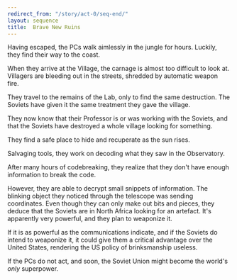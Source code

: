 ```yaml
---
redirect_from: "/story/act-0/seq-end/"
layout: sequence
title:  Brave New Ruins
---
```



Having escaped, the PCs walk aimlessly in the jungle for hours.
Luckily, they find their way to the coast.

When they arrive at the Village, the carnage is almost too difficult to look at.
Villagers are bleeding out in the streets, shredded by automatic weapon fire.

They travel to the remains of the Lab, only to find the same destruction.
The Soviets have given it the same treatment they gave the village.

They now know that their Professor is or was working with the Soviets,
and that the Soviets have destroyed a whole village looking for something.

They find a safe place to hide and recuperate as the sun rises.

Salvaging tools, they work on decoding what they saw in the Observatory.

After many hours of codebreaking,
they realize that they don't have enough information to break the code.

However, they are able to decrypt small snippets of information.
The blinking object they noticed through the telescope was sending coordinates.
Even though they can only make out bits and pieces,
they deduce that the Soviets are in North Africa looking for an artefact.
It's apparently very powerful, and they plan to weaponize it.

If it is as powerful as the communications indicate,
and if the Soviets do intend to weaponize it,
it could give them a critical advantage over the United States,
rendering the US policy of brinksmanship useless.


If the PCs do not act, and soon,
the Soviet Union might become the world's *only* superpower.







